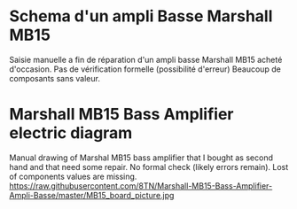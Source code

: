 # Schema d'un ampli Basse Marshall MB15
Saisie manuelle a fin de réparation d'un ampli basse Marshall MB15 acheté d'occasion. Pas de vérification formelle (possibilité d'erreur) Beaucoup de composants sans valeur.
# Marshall MB15 Bass Amplifier electric diagram
Manual drawing of Marshal MB15 bass amplifier that I bought as second hand and that need some repair. No formal check (likely errors remain). Lost of components values are missing.
https://raw.githubusercontent.com/8TN/Marshall-MB15-Bass-Amplifier-Ampli-Basse/master/MB15_board_picture.jpg
